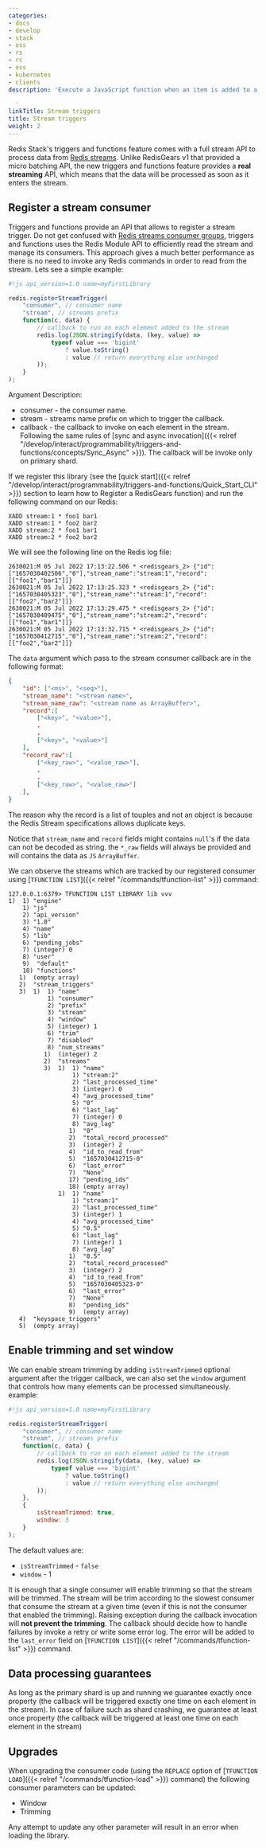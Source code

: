 ```yaml
---
categories:
- docs
- develop
- stack
- oss
- rs
- rc
- oss
- kubernetes
- clients
description: 'Execute a JavaScript function when an item is added to a stream

  '
linkTitle: Stream triggers
title: Stream triggers
weight: 2
---
```


Redis Stack's triggers and functions feature comes with a full stream API to process data from [Redis streams](https://redis.io/docs/manual/data-types/streams/). Unlike RedisGears v1 that provided a micro batching API, the new triggers and functions feature provides a **real streaming** API, which means that the data will be processed as soon as it enters the stream.

## Register a stream consumer

Triggers and functions provide an API that allows to register a stream trigger. Do not get confused with [Redis streams consumer groups](https://redis.io/docs/manual/data-types/streams/#consumer-groups), triggers and functions uses the Redis Module API to efficiently read the stream and manage its consumers. This approach gives a much better performance as there is no need to invoke any Redis commands in order to read from the stream. Lets see a simple example:

```js
#!js api_version=1.0 name=myFirstLibrary

redis.registerStreamTrigger(
    "consumer", // consumer name
    "stream", // streams prefix
    function(c, data) {
        // callback to run on each element added to the stream
        redis.log(JSON.stringify(data, (key, value) =>
            typeof value === 'bigint'
                ? value.toString()
                : value // return everything else unchanged
        ));
    }
);
```

Argument Description:

* consumer - the consumer name.
* stream - streams name prefix on which to trigger the callback.
* callback - the callback to invoke on each element in the stream. Following the same rules of [sync and async invocation]({{< relref "/develop/interact/programmability/triggers-and-functions/concepts/Sync_Async" >}}). The callback will be invoke only on primary shard.

If we register this library (see the [quick start]({{< relref "/develop/interact/programmability/triggers-and-functions/Quick_Start_CLI" >}}) section to learn how to Register a RedisGears function) and run the following command on our Redis:

```
XADD stream:1 * foo1 bar1
XADD stream:1 * foo2 bar2
XADD stream:2 * foo1 bar1
XADD stream:2 * foo2 bar2
```

We will see the following line on the Redis log file:

```
2630021:M 05 Jul 2022 17:13:22.506 * <redisgears_2> {"id":["1657030402506","0"],"stream_name":"stream:1","record":[["foo1","bar1"]]}
2630021:M 05 Jul 2022 17:13:25.323 * <redisgears_2> {"id":["1657030405323","0"],"stream_name":"stream:1","record":[["foo2","bar2"]]}
2630021:M 05 Jul 2022 17:13:29.475 * <redisgears_2> {"id":["1657030409475","0"],"stream_name":"stream:2","record":[["foo1","bar1"]]}
2630021:M 05 Jul 2022 17:13:32.715 * <redisgears_2> {"id":["1657030412715","0"],"stream_name":"stream:2","record":[["foo2","bar2"]]}
```

The `data` argument which pass to the stream consumer callback are in the following format:

```json
{
    "id": ["<ms>", "<seq>"],
    "stream_name": "<stream name>",
    "stream_name_raw": "<stream name as ArrayBuffer>",
    "record":[
        ["<key>", "<value>"],
        .
        .
        ["<key>", "<value>"]
    ],
    "record_raw":[
        ["<key_raw>", "<value_raw>"],
        .
        .
        ["<key_raw>", "<value_raw>"]
    ],
}
```

The reason why the record is a list of touples and not an object is because the Redis Stream specifications allows duplicate keys.

Notice that `stream_name` and `record` fields might contains `null`'s if the data can not be decoded as string. the `*_raw` fields will always be provided and will contains the data as `JS` `ArrayBuffer`.

We can observe the streams which are tracked by our registered consumer using [`TFUNCTION LIST`]({{< relref "/commands/tfunction-list" >}}) command:

```
127.0.0.1:6379> TFUNCTION LIST LIBRARY lib vvv
1)  1) "engine"
    1) "js"
    2) "api_version"
    3) "1.0"
    4) "name"
    5) "lib"
    6) "pending_jobs"
    7) (integer) 0
    8) "user"
    9)  "default"
    10) "functions"
   1)  (empty array)
   2)  "stream_triggers"
   3)  1)  1) "name"
           1) "consumer"
           2) "prefix"
           3) "stream"
           4) "window"
           5) (integer) 1
           6) "trim"
           7) "disabled"
           8) "num_streams"
          1)  (integer) 2
          2)  "streams"
          3)  1)  1) "name"
                  1) "stream:2"
                  2) "last_processed_time"
                  3) (integer) 0
                  4) "avg_processed_time"
                  5) "0"
                  6) "last_lag"
                  7) (integer) 0
                  8) "avg_lag"
                 1)  "0"
                 2)  "total_record_processed"
                 3)  (integer) 2
                 4)  "id_to_read_from"
                 5)  "1657030412715-0"
                 6)  "last_error"
                 7)  "None"
                 17) "pending_ids"
                 18) (empty array)
              1)  1) "name"
                  1) "stream:1"
                  2) "last_processed_time"
                  3) (integer) 1
                  4) "avg_processed_time"
                  5) "0.5"
                  6) "last_lag"
                  7) (integer) 1
                  8) "avg_lag"
                 1)  "0.5"
                 2)  "total_record_processed"
                 3)  (integer) 2
                 4)  "id_to_read_from"
                 5)  "1657030405323-0"
                 6)  "last_error"
                 7)  "None"
                 8)  "pending_ids"
                 9)  (empty array)
   4)  "keyspace_triggers"
   5)  (empty array)
```

## Enable trimming and set window

We can enable stream trimming by adding `isStreamTrimmed` optional argument after the trigger callback, we can also set the `window` argument that controls how many elements can be processed simultaneously. example:

```js
#!js api_version=1.0 name=myFirstLibrary

redis.registerStreamTrigger(
    "consumer", // consumer name
    "stream", // streams prefix
    function(c, data) {
        // callback to run on each element added to the stream
        redis.log(JSON.stringify(data, (key, value) =>
            typeof value === 'bigint'
                ? value.toString()
                : value // return everything else unchanged
        ));
    }, 
    {
        isStreamTrimmed: true,
        window: 3   
    }
);

```

The default values are:
* `isStreamTrimmed` - `false`
* `window` - 1

It is enough that a single consumer will enable trimming so that the stream will be trimmed. The stream will be trim according to the slowest consumer that consume the stream at a given time (even if this is not the consumer that enabled the trimming). Raising exception during the callback invocation will **not prevent the trimming**. The callback should decide how to handle failures by invoke a retry or write some error log. The error will be added to the `last_error` field on [`TFUNCTION LIST`]({{< relref "/commands/tfunction-list" >}}) command.

## Data processing guarantees

As long as the primary shard is up and running we guarantee exactly once property (the callback will be triggered exactly one time on each element in the stream). In case of failure such as shard crashing, we guarantee at least once property (the callback will be triggered at least one time on each element in the stream)

## Upgrades

When upgrading the consumer code (using the `REPLACE` option of [`TFUNCTION LOAD`]({{< relref "/commands/tfunction-load" >}}) command) the following consumer parameters can be updated:

* Window
* Trimming

Any attempt to update any other parameter will result in an error when loading the library.

